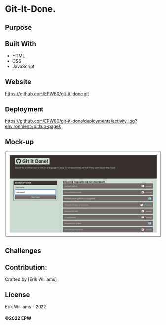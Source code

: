 # Git-It-Done.

## Purpose


## Built With
* HTML
* CSS
* JavaScript

## Website
https://github.com/EPW80/git-it-done.git

## Deployment
https://github.com/EPW80/git-it-done/deployments/activity_log?environment=github-pages

## Mock-up

![Password-Generator: Erik Williams](/assets/images/gitItDone.png)

## Challenges 


## Contribution:
Crafted by [Erik Williams]

## License
Erik Williams - 2022

#### ©️2022 EPW
